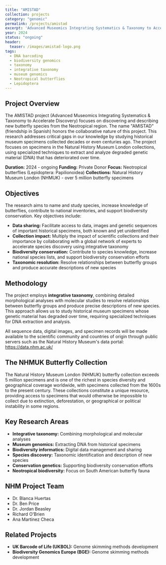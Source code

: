 ```yaml
---
title: "AMISTAD"
collection: projects
category: "genomic"
permalink: /projects/amistad
excerpt: 'Advanced Museomics Integrating Systematics & Taxonomy to Accelerate Discovery of Neotropical butterflies.'
year: 2024
status: "ongoing"
header:
  teaser: /images/amistad-logo.png
tags:
  - DNA barcoding
  - biodiversity genomics
  - taxonomy
  - integrative taxonomy
  - museum genomics
  - Neotropical butterflies
  - Lepidoptera
---
```


## Project Overview

The AMISTAD project (Advanced Museomics Integrating Systematics & Taxonomy to Accelerate Discovery) focuses on discovering and describing new butterfly species from the Neotropical region. The name "AMISTAD" (friendship in Spanish) honors the collaborative nature of this project. This research addresses critical gaps in our knowledge by studying historical museum specimens collected decades or even centuries ago. The project focuses on specimens in the Natural History Museum London collections, using specialized techniques to extract and analyze degraded genetic material (DNA) that has deteriorated over time.

**Duration:** 2024 - ongoing
**Funding:** Private Donor
**Focus:** Neotropical butterflies (Lepidoptera: Papilionoidea)
**Collections:** Natural History Museum London (NHMUK) - over 5 million butterfly specimens

## Objectives

The research aims to name and study species, increase knowledge of butterflies, contribute to national inventories, and support biodiversity conservation. Key objectives include:

- **Data sharing:** Facilitate access to data, images and genetic sequences of important historical specimens, both known and yet unidentified
- **Collection impact:** Multiply the impact of scientific collections and their importance by collaborating with a global network of experts to accelerate species discovery using integrative taxonomy
- **Biodiversity conservation:** Contribute to species knowledge, increase national species lists, and support biodiversity conservation efforts
- **Taxonomic resolution:** Resolve relationships between butterfly groups and produce accurate descriptions of new species

## Methodology

The project employs **integrative taxonomy**, combining detailed morphological analyses with molecular studies to resolve relationships between butterfly groups and produce precise descriptions of new species. This approach allows us to study historical museum specimens whose genetic material has degraded over time, requiring specialized techniques for DNA extraction and analysis.

All sequence data, digital images, and specimen records will be made available to the scientific community and countries of origin through public servers such as the Natural History Museum's data portal: https://data.nhm.ac.uk/

## The NHMUK Butterfly Collection

The Natural History Museum London (NHMUK) butterfly collection exceeds 5 million specimens and is one of the richest in species diversity and geographical coverage worldwide, with specimens collected from the 1600s to the present century. These collections constitute a unique resource, providing access to specimens that would otherwise be impossible to collect due to extinction, deforestation, or geographical or political instability in some regions.

## Key Research Areas

- **Integrative taxonomy:** Combining morphological and molecular analyses
- **Museum genomics:** Extracting DNA from historical specimens
- **Biodiversity informatics:** Digital data management and sharing
- **Species discovery:** Taxonomic identification and description of new species
- **Conservation genetics:** Supporting biodiversity conservation efforts
- **Neotropical biodiversity:** Focus on South American butterfly fauna

## NHM Project Team
- Dr. Blanca Huertas
- Dr. Ben Price  
- Dr. Jordan Beasley
- Richard O'Brien
- Ana Martínez Checa

## Related Projects
- **UK Barcode of Life (UKBOL):** Genome skimming methods development
- **Biodiversity Genomics Europe (BGE):** Genome skimming methods development